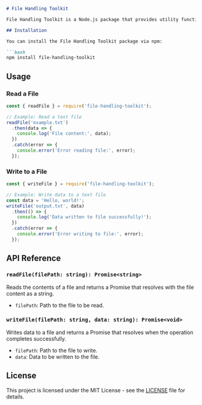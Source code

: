 ```markdown
# File Handling Toolkit

File Handling Toolkit is a Node.js package that provides utility functions for handling files, including reading and writing text files.

## Installation

You can install the File Handling Toolkit package via npm:

```bash
npm install file-handling-toolkit
```

## Usage

### Read a File

```javascript
const { readFile } = require('file-handling-toolkit');

// Example: Read a text file
readFile('example.txt')
  .then(data => {
    console.log('File content:', data);
  })
  .catch(error => {
    console.error('Error reading file:', error);
  });
```

### Write to a File

```javascript
const { writeFile } = require('file-handling-toolkit');

// Example: Write data to a text file
const data = 'Hello, world!';
writeFile('output.txt', data)
  .then(() => {
    console.log('Data written to file successfully!');
  })
  .catch(error => {
    console.error('Error writing to file:', error);
  });
```

## API Reference

### `readFile(filePath: string): Promise<string>`

Reads the contents of a file and returns a Promise that resolves with the file content as a string.

- `filePath`: Path to the file to be read.

### `writeFile(filePath: string, data: string): Promise<void>`

Writes data to a file and returns a Promise that resolves when the operation completes successfully.

- `filePath`: Path to the file to write.
- `data`: Data to be written to the file.

## License

This project is licensed under the MIT License - see the [LICENSE](LICENSE) file for details.
```
